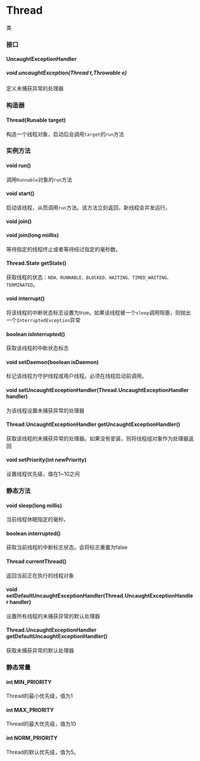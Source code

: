 # Thread
类
### 接口
#### UncaughtExceptionHandler
##### void uncaughtException(Thread t,Throwable e)
定义未捕获异常的处理器
### 构造器
#### Thread(Runable target)
构造一个线程对象，启动后会调用`target`的`run`方法
### 实例方法
#### void run()
调用`Runnable`对象的`run`方法
#### void start()
启动该线程，从而调用`run`方法。该方法立刻返回，新线程会并发运行。
#### void join()
#### void join(long miillis)
等待指定的线程终止或者等待经过指定的毫秒数。
#### Thread.State getState()
获取线程的状态：`NEW、RUNNABLE、BLOCKED、WAITING、TIMED_WAITING、TERMINATED`。
#### void interrupt()
将该线程的中断状态标志设置为true。如果该线程被一个`sleep`调用阻塞，则抛出一个`InterruptedException`异常
#### boolean isInterrupted()
获取该线程的中断状态标志
#### void setDaemon(boolean isDaemon)
标记该线程为守护线程或用户线程。必须在线程启动前调用。
#### void setUncaughtExceptionHandler(Thread.UncaughtExceptionHandler handler)
为该线程设置未捕获异常的处理器
#### Thread.UncaughtExceptionHandler getUncaughtExceptionHandler()
获取该线程的未捕获异常的处理器。如果没有安装，则将线程组对象作为处理器返回
#### void setPriority(int newPriority)
设置线程优先级，值在1~10之间
### 静态方法
#### void sleep(long millis)
当前线程休眠指定的毫秒。
#### boolean interrupted()
获取当前线程的中断标志状态。会将标志重置为false
#### Thread currentThread()
返回当前正在执行的线程对象
#### void setDefaultUncaughtExceptionHandler(Thread.UncaughtExceptionHandler handler)
设置所有线程的未捕获异常的默认处理器
#### Thread.UncaughtExceptionHandler getDefaultUncaughtExceptionHandler()
获取未捕获异常的默认处理器
### 静态常量
#### int MIN_PRIORITY
Thread的最小优先级，值为1
#### int MAX_PRIORITY
Thread的最大优先级，值为10
#### int NORM_PRIORITY
Thread的默认优先级，值为5。
